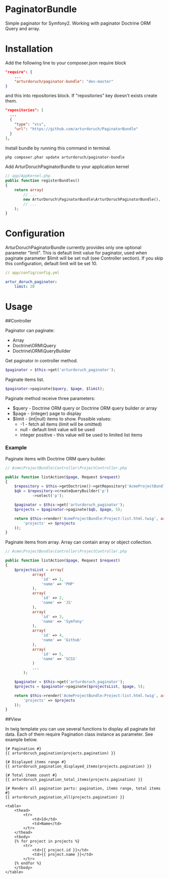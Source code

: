 PaginatorBundle
===============

Simple paginator for Symfony2. Working with paginator Doctrine ORM Query and array.

# Installation

Add the following line to your composer.json require block
```json
"require": {
    ...
    "arturdoruch/paginator-bundle": "dev-master"
}
```
and this into repositories block. If "repositories" key doesn't exists create them.
```json
"repositories": [
  ...
  {
    "type": "vcs",
    "url": "https://github.com/arturdoruch/PaginatorBundle"
  }
],
```

Install bundle by running this command in terminal.
```sh
php composer.phar update arturdoruch/paginator-bundle
```

Add ArturDoruchPaginatorBundle to your application kernel
```php
// app/AppKernel.php
public function registerBundles()
{
    return array(
        // ...
        new ArturDoruch\PaginatorBundle\ArturDoruchPaginatorBundle(),
        // ...
    );
}
```

# Configuration

ArturDoruchPaginatorBundle currently provides only one optional parameter "limit".
This is default limit value for paginator, used when paginate parameter $limit will be set null (see Controller section).
If you skip this configuration, default limit will be set 10.

```yml
// app/config/config.yml

artur_doruch_paginator:
    limit: 20
```

# Usage

##Controller

Paginator can paginate:

* Array
* Doctrine\ORM\Query
* Doctrine\ORM\QueryBuilder

Get paginator in controller method.
```php
$paginator = $this->get('arturdoruch_paginator');
```

Paginate items list.
```php
$paginator->paginate($query, $page, $limit);
```

Paginate method receive three parameters:
* $query - Doctrine ORM query or Doctrine ORM query builder or array
* $page - (integer) page to display
* $limit - (int|null) items to show. Possible values:
    * -1 - fetch all items (limit will be omitted)
    * null - default limit value will be used
    * integer positive - this value will be used to limited list items

### Example

Paginate items with Doctrine ORM query builder.
```php
// Acme\ProjectBundle\Controller\ProjectController.php

public function listAction($page, Request $request)
{
    $repository = $this->getDoctrine()->getRepository('AcmeProjectBundle:Project');
    $qb = $repository->createQueryBuilder('p')
            ->select('p');

    $paginator = $this->get('arturdoruch_paginator');
    $projects = $paginator->paginate($qb, $page, 5);

    return $this->render('AcmeProjectBundle:Project:list.html.twig', array(
        'projects' => $projects
    ));
}
```

Paginate items from array. Array can contain array or object collection.

```php
// Acme\ProjectBundle\Controller\ProjectController.php

public function listAction($page, Request $request)
{
    $projectsList = array(
            array(
                'id' => 1,
                'name' => 'PHP'
            ),
            array(
                'id' => 2,
                'name' => 'JS'
            ),
            array(
                'id' => 3,
                'name' => 'Symfony'
            ),
            array(
                'id' => 4,
                'name' => 'Github'
            ),
            array(
                'id' => 5,
                'name' => 'SCSS'
            )
            ...
        );

    $paginator = $this->get('arturdoruch_paginator');
    $projects = $paginator->paginate($projectsList, $page, 5);

    return $this->render('AcmeProjectBundle:Project:list.html.twig', array(
        'projects' => $projects
    ));
}
```

##View

In twig template you can use several functions to display all paginate list data.
Each of them require Pagination class instance as parameter. See example below.

```twig
{# Pagination #}
{{ arturdoruch_pagination(projects.pagination) }}

{# Displayed items range #}
{{ arturdoruch_pagination_displayed_items(projects.pagination) }}

{# Total items count #}
{{ arturdoruch_pagination_total_items(projects.pagination) }}

{# Renders all pagination parts: pagination, items range, total items #}
{{ arturdoruch_pagination_all(projects.pagination) }}

<table>
    <thead>
        <tr>
            <td>Id</td>
            <td>Name</td>
        </tr>
    </thead>
    <tbody>
    {% for project in projects %}
        <tr>
            <td>{{ project.id }}</td>
            <td>{{ project.name }}</td>
        </tr>
    {% endfor %}
    </tbody>
</table>
```
